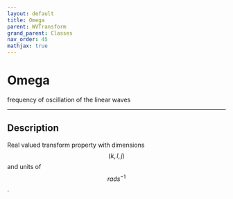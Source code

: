 ```yaml
---
layout: default
title: Omega
parent: WVTransform
grand_parent: Classes
nav_order: 45
mathjax: true
---
```


#  Omega

frequency of oscillation of the linear waves


---

## Description
Real valued transform property with dimensions $$(k,l,j)$$ and units of $$rad s^{-1}$$.

